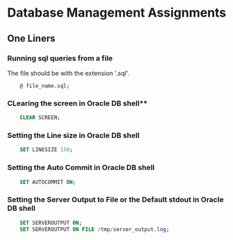 # Database Management Assignments

## One Liners

### Running sql queries from a file

The file should be with the extension '.sql'.

```shell
    @ file_name.sql;
```

### CLearing the screen in Oracle DB shell**

```sql
    CLEAR SCREEN;
```

### Setting the Line size in Oracle DB shell

```sql
    SET LINESIZE 150;
```

### Setting the Auto Commit in Oracle DB shell

```sql
    SET AUTOCOMMIT ON;
```

### Setting the Server Output to File or the Default stdout in Oracle DB shell

```sql
    SET SERVEROUTPUT ON;
    SET SERVEROUTPUT ON FILE /tmp/server_output.log;
```
